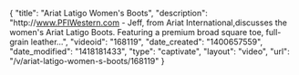 {
    "title": "Ariat Latigo Women's Boots",
    "description": "http:\/\/www.PFIWestern.com - Jeff, from Ariat International,discusses the women's Ariat Latigo Boots. Featuring a premium broad square toe, full-grain leather...",
    "videoid": "168119",
    "date_created": "1400657559",
    "date_modified": "1418181433",
    "type": "captivate",
    "layout": "video",
    "url": "\/v\/ariat-latigo-women-s-boots\/168119"
}